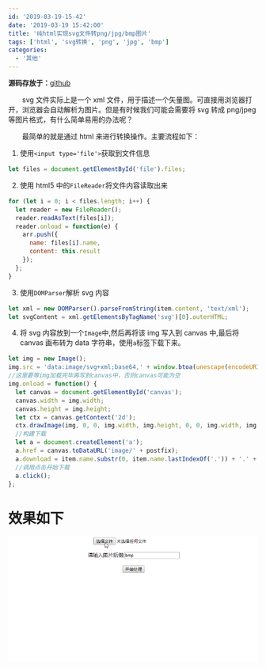 ```yaml
---
id: '2019-03-19-15-42'
date: '2019-03-19 15:42:00'
title: '纯html实现svg文件转png/jpg/bmp图片'
tags: ['html', 'svg转换', 'png', 'jpg', 'bmp']
categories:
  - '其他'
---
```



**源码存放于：**[github](https://github.com/FleyX/demo-project/blob/master/%E6%9D%82%E9%A1%B9/1.svg%E8%BD%ACpng%E3%80%81jpg.html)

&emsp;&emsp;svg 文件实际上是一个 xml 文件，用于描述一个矢量图。可直接用浏览器打开，浏览器会自动解析为图片。但是有时候我们可能会需要将 svg 转成 png/jpeg 等图片格式，有什么简单易用的办法呢？

&emsp;&emsp;最简单的就是通过 html 来进行转换操作。主要流程如下：

1. 使用`<input type='file'>`获取到文件信息

```javascript
let files = document.getElementById('file').files;
```

<!-- more -->

2. 使用 html5 中的`FileReader`将文件内容读取出来

```javascript
for (let i = 0; i < files.length; i++) {
  let reader = new FileReader();
  reader.readAsText(files[i]);
  reader.onload = function(e) {
    arr.push({
      name: files[i].name,
      content: this.result
    });
  };
}
```

3. 使用`DOMParser`解析 svg 内容

```javascript
let xml = new DOMParser().parseFromString(item.content, 'text/xml');
let svgContent = xml.getElementsByTagName('svg')[0].outerHTML;
```

4. 将 svg 内容放到一个`Image`中,然后再将该 img 写入到 canvas 中,最后将 canvas 画布转为 data 字符串，使用`a`标签下载下来。

```javascript
let img = new Image();
img.src = 'data:image/svg+xml;base64,' + window.btoa(unescape(encodeURIComponent(svgContent)));
//这里要等img加载完毕再写到canvas中，否则canvas可能为空
img.onload = function() {
  let canvas = document.getElementById('canvas');
  canvas.width = img.width;
  canvas.height = img.height;
  let ctx = canvas.getContext('2d');
  ctx.drawImage(img, 0, 0, img.width, img.height, 0, 0, img.width, img.height);
  //构建下载
  let a = document.createElement('a');
  a.href = canvas.toDataURL('image/' + postfix);
  a.download = item.name.substr(0, item.name.lastIndexOf('.')) + '.' + postfix;
  //调用点击开始下载
  a.click();
};
```

# 效果如下

![svg转png](https://raw.githubusercontent.com/FleyX/files/master/blogImg/20190319161059.gif)
